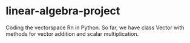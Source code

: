 # linear-algebra-project
Coding the vectorspace Rn in Python.
So far, we have class Vector with methods for vector addition and scalar multiplication.
